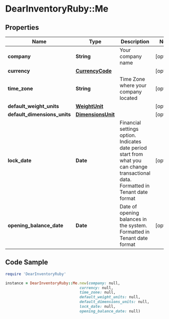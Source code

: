 # DearInventoryRuby::Me

## Properties

Name | Type | Description | Notes
------------ | ------------- | ------------- | -------------
**company** | **String** | Your company name | [optional] 
**currency** | [**CurrencyCode**](CurrencyCode.md) |  | [optional] 
**time_zone** | **String** | Time Zone where your company located | [optional] 
**default_weight_units** | [**WeightUnit**](WeightUnit.md) |  | [optional] 
**default_dimensions_units** | [**DimensionsUnit**](DimensionsUnit.md) |  | [optional] 
**lock_date** | **Date** | Financial settings option. Indicates date period start from what you can change transactional data. Formatted in Tenant date format | [optional] 
**opening_balance_date** | **Date** | Date of opening balances in the system. Formatted in Tenant date format | [optional] 

## Code Sample

```ruby
require 'DearInventoryRuby'

instance = DearInventoryRuby::Me.new(company: null,
                                 currency: null,
                                 time_zone: null,
                                 default_weight_units: null,
                                 default_dimensions_units: null,
                                 lock_date: null,
                                 opening_balance_date: null)
```


